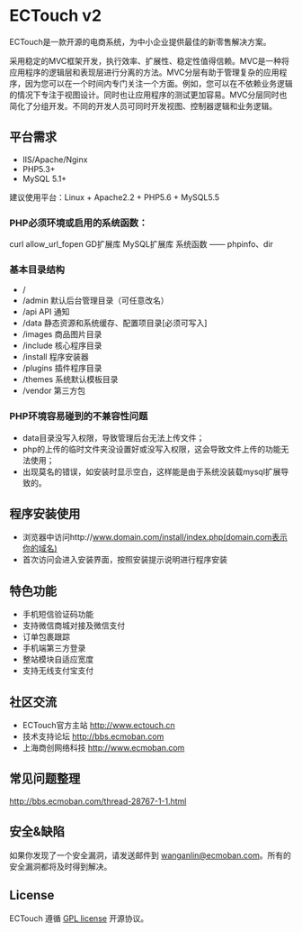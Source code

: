 # ECTouch v2

ECTouch是一款开源的电商系统，为中小企业提供最佳的新零售解决方案。

采用稳定的MVC框架开发，执行效率、扩展性、稳定性值得信赖。MVC是一种将应用程序的逻辑层和表现层进行分离的方法。MVC分层有助于管理复杂的应用程序，因为您可以在一个时间内专门关注一个方面。例如，您可以在不依赖业务逻辑的情况下专注于视图设计。同时也让应用程序的测试更加容易。MVC分层同时也简化了分组开发。不同的开发人员可同时开发视图、控制器逻辑和业务逻辑。

## 平台需求

- IIS/Apache/Nginx
- PHP5.3+
- MySQL 5.1+

建议使用平台：Linux + Apache2.2 + PHP5.6 + MySQL5.5

### PHP必须环境或启用的系统函数：

curl
allow_url_fopen
GD扩展库
MySQL扩展库
系统函数 —— phpinfo、dir

### 基本目录结构
* /
* /admin       默认后台管理目录（可任意改名）
* /api         API 通知
* /data        静态资源和系统缓存、配置项目录[必须可写入]
* /images      商品图片目录
* /include     核心程序目录
* /install     程序安装器
* /plugins     插件程序目录
* /themes      系统默认模板目录
* /vendor      第三方包

### PHP环境容易碰到的不兼容性问题
* data目录没写入权限，导致管理后台无法上传文件；
* php的上传的临时文件夹没设置好或没写入权限，这会导致文件上传的功能无法使用；
* 出现莫名的错误，如安装时显示空白，这样能是由于系统没装载mysql扩展导致的。
  
## 程序安装使用
* 浏览器中访问http://www.domain.com/install/index.php(domain.com表示你的域名)
* 首次访问会进入安装界面，按照安装提示说明进行程序安装

## 特色功能

* 手机短信验证码功能
* 支持微信商城对接及微信支付
* 订单包裹跟踪
* 手机端第三方登录
* 整站模块自适应宽度
* 支持无线支付宝支付

## 社区交流

* ECTouch官方主站       http://www.ectouch.cn
* 技术支持论坛          http://bbs.ecmoban.com
* 上海商创网络科技      http://www.ecmoban.com

## 常见问题整理

http://bbs.ecmoban.com/thread-28767-1-1.html

## 安全&缺陷

如果你发现了一个安全漏洞，请发送邮件到 wanganlin@ecmoban.com。所有的安全漏洞都将及时得到解决。

## License

ECTouch 遵循 [GPL license](https://opensource.org/licenses/GPL-3.0) 开源协议。
